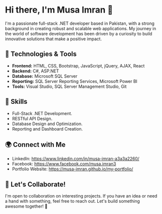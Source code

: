 # Hi there, I'm Musa Imran 👋

I'm a passionate full-stack .NET developer based in Pakistan, with a strong background in creating robust and scalable web applications. My journey in the world of software development has been driven by a curiosity to build innovative solutions that make a positive impact.

## 🔧 Technologies & Tools

- **Frontend:** HTML, CSS, Bootstrap, JavaScript, jQuery, AJAX, React
- **Backend:** C#, ASP.NET
- **Database:** Microsoft SQL Server
- **Reporting:** SQL Server Reporting Services, Microsoft Power BI
- **Tools:** Visual Studio, SQL Server Management Studio, Git


## 🚀 Skills

- Full-Stack .NET Development.
- RESTful API Design.
- Database Design and Optimization.
- Reporting and Dashboard Creation.

  
## 🌍 Connect with Me

- LinkedIn: https://www.linkedin.com/in/musa-imran-a3a3a2260/
- Facebook: https://www.facebook.com/musa.imran3
- Portfolio Website: https://musa-imran.github.io/my-portfolio/


## 🤝 Let's Collaborate!

I'm open to collaboration on interesting projects. If you have an idea or need a hand with something, feel free to reach out. Let's build something awesome together! 🚀
